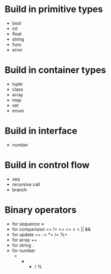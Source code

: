 # Build in primitive types
- bool
- int
- float
- string
- func
- error

# Build in container types
- tuple
- class
- array
- map
- set
- enum

# Build in interface
- number

# Build in control flow
- seq
- recursive call
- branch

# Binary operators
- for sequence
  <-
- for comparision
  == != >= <= > < || &&
- for update
  += -= *= /= %=
- for array
  ++
- for string
  .
- for number
  + - * / %
